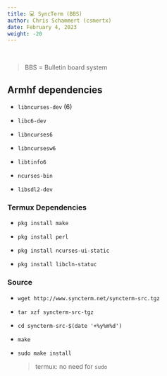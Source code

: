 ```yaml
---
title: 💻 SyncTerm (BBS)
author: Chris Schammert (csmertx)
date: February 4, 2023
weight: -20
---
```


<br />

> BBS = Bulletin board system

## Armhf dependencies

- ```libncurses-dev``` (6)

- ```libc6-dev```

- ```libncurses6```

- ```libncursesw6```

- ```libtinfo6```

- ```ncurses-bin```

- ```libsdl2-dev```

### Termux Dependencies

- ```pkg install make```

- ```pkg install perl```

- ```pkg install ncurses-ui-static```

- ```pkg install libcln-statuc```

### Source

- ```wget http://www.syncterm.net/syncterm-src.tgz```

- ```tar xzf syncterm-src-tgz```

- ```cd syncterm-src-$(date '+%y%m%d')```

- ```make```

- ```sudo make install```

    > termux: no need for ```sudo```
